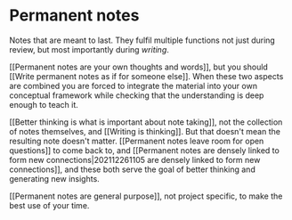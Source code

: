 # Permanent notes
Notes that are meant to last. They fulfil multiple functions not just during review, but most importantly during *writing*.

[[Permanent notes are your own thoughts and words]], but you should [[Write permanent notes as if for someone else]]. When these two aspects are combined you are forced to integrate the material into your own conceptual framework while checking that the understanding is deep enough to teach it.

[[Better thinking is what is important about note taking]], not the collection of notes themselves, and [[Writing is thinking]]. But that doesn't mean the resulting note doesn't matter. [[Permanent notes leave room for open questions]] to come back to, and [[Permanent notes are densely linked to form new connections|202112261105 are densely linked to form new connections]], and these both serve the goal of better thinking and generating new insights.

[[Permanent notes are general purpose]], not project specific, to make the best use of your time.
